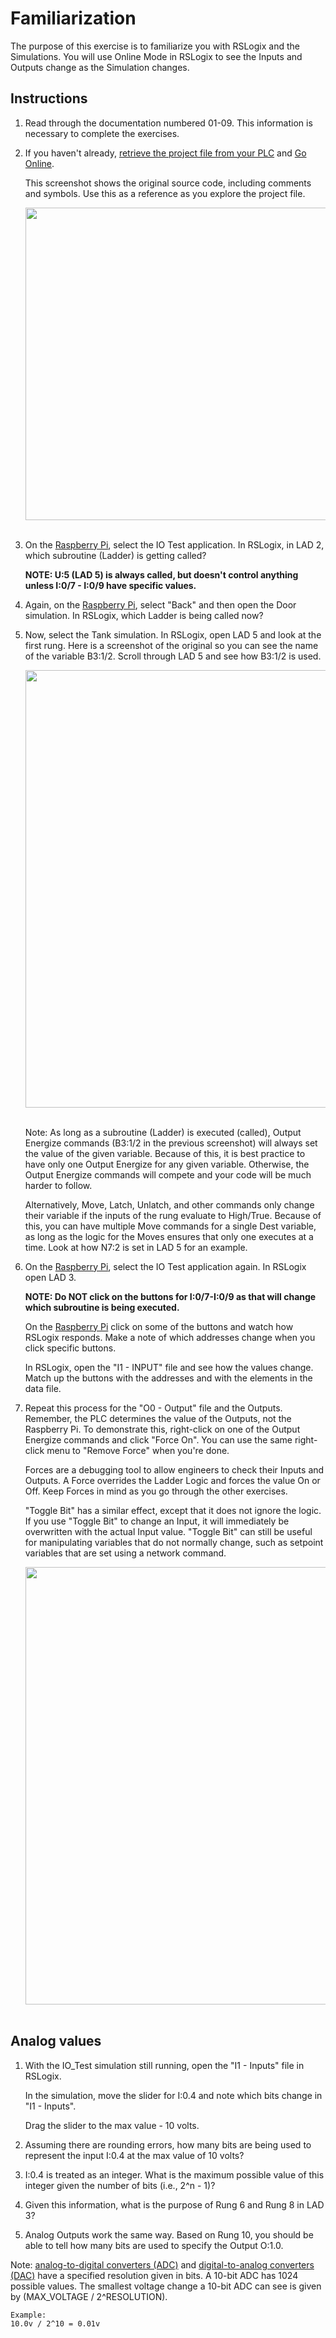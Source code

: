 
# Familiarization

The purpose of this exercise is to familiarize you with RSLogix and the Simulations. You will use Online Mode in RSLogix to see the Inputs and Outputs change as the Simulation changes.


## Instructions

1. Read through the documentation numbered 01-09. This information is necessary to complete the exercises.

1. If you haven't already, [retrieve the project file from your PLC](./06_upload.md) and [Go Online](./09_online.md).

    This screenshot shows the original source code, including comments and symbols. Use this as a reference as you explore the project file.

    <div align="center">
    <img src="./img/ladderlogic3.png" width="500">
    </div><br/>

1. On the [Raspberry Pi](./02_hilics_vnc.md), select the IO Test application. In RSLogix, in LAD 2, which subroutine (Ladder) is getting called?

    **NOTE: U:5 (LAD 5) is always called, but doesn't control anything unless I:0/7 - I:0/9 have specific values.**

1. Again, on the [Raspberry Pi](./02_hilics_vnc.md), select "Back" and then open the Door simulation. In RSLogix, which Ladder is being called now?


1. Now, select the Tank simulation. In RSLogix, open LAD 5 and look at the first rung. Here is a screenshot of the original so you can see the name of the variable B3:1/2. Scroll through LAD 5 and see how B3:1/2 is used.

    <div align="center">
    <img src="./img/ex1_01.png" width="700">
    </div><br/>

    Note:
    As long as a subroutine (Ladder) is executed (called), Output Energize commands (B3:1/2 in the previous screenshot) will always set the value of the given variable. Because of this, it is best practice to have only one Output Energize for any given variable. Otherwise, the Output Energize commands will compete and your code will be much harder to follow.

    Alternatively, Move, Latch, Unlatch, and other commands only change their variable if the inputs of the rung evaluate to High/True. Because of this, you can have multiple Move commands for a single Dest variable, as long as the logic for the Moves ensures that only one executes at a time. Look at how N7:2 is set in LAD 5 for an example.


1. On the [Raspberry Pi](./02_hilics_vnc.md), select the IO Test application again. In RSLogix open LAD 3. 

    **NOTE: Do NOT click on the buttons for I:0/7-I:0/9 as that will change which subroutine is being executed.**

    On the [Raspberry Pi](./02_hilics_vnc.md) click on some of the buttons and watch how RSLogix responds. Make a note of which addresses change when you click specific buttons. 

    In RSLogix, open the "I1 - INPUT" file and see how the values change. Match up the buttons with the addresses and with the elements in the data file.


1. Repeat this process for the "O0 - Output" file and the Outputs. Remember, the PLC determines the value of the Outputs, not the Raspberry Pi. To demonstrate this, right-click on one of the Output Energize commands and click "Force On". You can use the same right-click menu to "Remove Force" when you're done.

    Forces are a debugging tool to allow engineers to check their Inputs and Outputs. A Force overrides the Ladder Logic and forces the value On or Off. Keep Forces in mind as you go through the other exercises.

    "Toggle Bit" has a similar effect, except that it does not ignore the logic. If you use "Toggle Bit" to change an Input, it will immediately be overwritten with the actual Input value. "Toggle Bit" can still be useful for manipulating variables that do not normally change, such as setpoint variables that are set using a network command.

    <div align="center">
    <img src="./img/ex1_02.png" width="700">
    </div><br/>


## Analog values

1. With the IO_Test simulation still running, open the "I1 - Inputs" file in RSLogix. 
    
    In the simulation, move the slider for I:0.4 and note which bits change in "I1 - Inputs". 
    
    Drag the slider to the max value - 10 volts. 
    
1. Assuming there are rounding errors, how many bits are being used to represent the input I:0.4 at the max value of 10 volts?

1. I:0.4 is treated as an integer. What is the maximum possible value of this integer given the number of bits (i.e., 2^n - 1)?

1. Given this information, what is the purpose of Rung 6 and Rung 8 in LAD 3?

1. Analog Outputs work the same way. Based on Rung 10, you should be able to tell how many bits are used to specify the Output O:1.0.

Note: [analog-to-digital converters (ADC)](https://en.wikipedia.org/wiki/Analog-to-digital_converter) and [digital-to-analog converters (DAC)](https://en.wikipedia.org/wiki/Digital-to-analog_converter) have a specified resolution given in bits. A 10-bit ADC has 1024 possible values. The smallest voltage change a 10-bit ADC can see is given by (MAX_VOLTAGE / 2^RESOLUTION). 

    Example: 
    10.0v / 2^10 = 0.01v